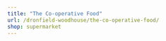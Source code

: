 ```yaml
---
title: "The Co-operative Food"
url: /dronfield-woodhouse/the-co-operative-food/
shop: supermarket
---
```

